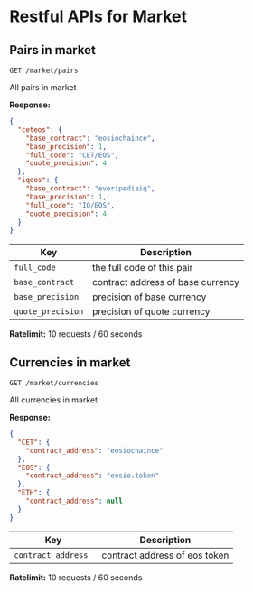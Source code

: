 # Restful APIs for Market

## Pairs in market
```
GET /market/pairs
```
All pairs in market

**Response:**
```json
{
  "ceteos": {
    "base_contract": "eosiochaince",
    "base_precision": 1,
    "full_code": "CET/EOS",
    "quote_precision": 4
  },
  "iqeos": {
    "base_contract": "everipediaiq",
    "base_precision": 1,
    "full_code": "IQ/EOS",
    "quote_precision": 4
  }
}
```

Key | Description
------------ | ------------
`full_code` | the full code of this pair
`base_contract` | contract address of base currency
`base_precision` | precision of base currency
`quote_precision` | precision of quote currency

**Ratelimit:**
10 requests / 60 seconds

## Currencies in market
```
GET /market/currencies
```
All currencies in market

**Response:**
```json
{
  "CET": {
    "contract_address": "eosiochaince"
  },
  "EOS": {
    "contract_address": "eosio.token"
  },
  "ETH": {
    "contract_address": null
  }
}
```

Key | Description
------------ | ------------
`contract_address ` | contract address of eos token

**Ratelimit:**
10 requests / 60 seconds
